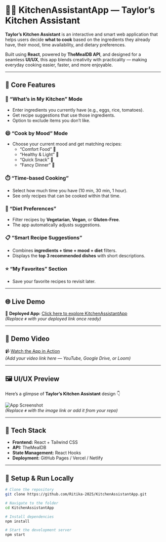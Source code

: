 # 🧑‍🍳 KitchenAssistantApp — Taylor’s Kitchen Assistant

**Taylor’s Kitchen Assistant** is an interactive and smart web application that helps users decide **what to cook** based on the ingredients they already have, their mood, time availability, and dietary preferences.

Built using **React**, powered by **TheMealDB API**, and designed for a seamless **UI/UX**, this app blends creativity with practicality — making everyday cooking easier, faster, and more enjoyable.

---

## 🍴 Core Features

### 🧂 “What’s in My Kitchen” Mode
- Enter ingredients you currently have (e.g., eggs, rice, tomatoes).  
- Get recipe suggestions that use those ingredients.  
- Option to exclude items you don’t like.  

### 😄 “Cook by Mood” Mode
- Choose your current mood and get matching recipes:  
  - “Comfort Food” 🍝  
  - “Healthy & Light” 🥗  
  - “Quick Snack” 🍪  
  - “Fancy Dinner” 🍷  

### ⏱️ “Time-based Cooking”
- Select how much time you have (10 min, 30 min, 1 hour).  
- See only recipes that can be cooked within that time.  

### 🥦 “Diet Preferences”
- Filter recipes by **Vegetarian**, **Vegan**, or **Gluten-Free**.  
- The app automatically adjusts suggestions.  

### 📋 “Smart Recipe Suggestions”
- Combines **ingredients + time + mood + diet** filters.  
- Displays the **top 3 recommended dishes** with short descriptions.  

### ⭐ “My Favorites” Section
- Save your favorite recipes to revisit later.  

---

## 🌐 Live Demo

🔗 **Deployed App:** [Click here to explore KitchenAssistantApp](https://kitchenapp-indol.vercel.app/)  
*(Replace `#` with your deployed link once ready)*  

---

## 🎥 Demo Video

📹 [Watch the App in Action](#)  
*(Add your video link here — YouTube, Google Drive, or Loom)*  

---

## 🖼️ UI/UX Preview

Here’s a glimpse of **Taylor’s Kitchen Assistant** design 👇  

![App Screenshot](#)  
*(Replace `#` with the image link or add it from your repo)*  

---

## 🧰 Tech Stack

- **Frontend:** React + Tailwind CSS  
- **API:** TheMealDB  
- **State Management:** React Hooks  
- **Deployment:** GitHub Pages / Vercel / Netlify  

---

## 🚀 Setup & Run Locally

```bash
# Clone the repository
git clone https://github.com/Ritika-2025/KitchenAssistantApp.git

# Navigate to the folder
cd KitchenAssistantApp

# Install dependencies
npm install

# Start the development server
npm start
